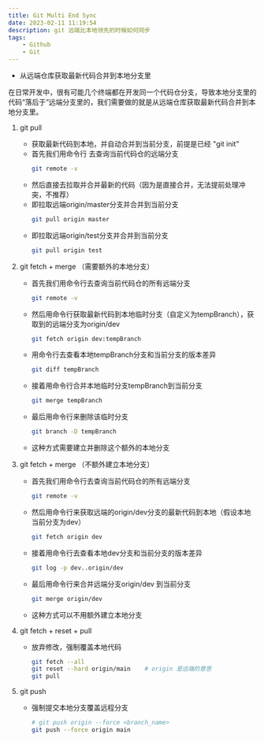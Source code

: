 ```yaml
---
title: Git Multi End Sync
date: 2023-02-11 11:19:54
description: git 远端比本地领先的时候如何同步
tags:
    - Github
    - Git
---
```


- 从远端仓库获取最新代码合并到本地分支里

在日常开发中，很有可能几个终端都在开发同一个代码仓分支，导致本地分支里的代码“落后于”远端分支里的，我们需要做的就是从远端仓库获取最新代码合并到本地分支里。

1. git pull

    - 获取最新代码到本地，并自动合并到当前分支，前提是已经 "git init"  
    - 首先我们用命令行  去查询当前代码仓的远端分支  
        ```bash
        git remote -v
        ``` 
    - 然后直接去拉取并合并最新的代码（因为是直接合并，无法提前处理冲突，不推荐） 
    - 即拉取远端origin/master分支并合并到当前分支
        ```bash
        git pull origin master
        ```
    - 即拉取远端origin/test分支并合并到当前分支
        ```bash
        git pull origin test
        ```

2. git fetch + merge （需要额外的本地分支）

    - 首先我们用命令行去查询当前代码仓的所有远端分支
        ```bash
        git remote -v
        ```
    - 然后用命令行获取最新代码到本地临时分支（自定义为tempBranch），获取到的远端分支为origin/dev
    
	    ```bash
	    git fetch origin dev:tempBranch
	    ```
    - 用命令行去查看本地tempBranch分支和当前分支的版本差异
        ```bash
        git diff tempBranch
        ```
    - 接着用命令行合并本地临时分支tempBranch到当前分支
        ```bash
        git merge tempBranch
        ``` 
    - 最后用命令行来删除该临时分支
        ```bash
        git branch -D tempBranch
        ```
    - 这种方式需要建立并删除这个额外的本地分支

3. git fetch + merge （不额外建立本地分支）

    - 首先我们用命令行去查询当前代码仓的所有远端分支
        ```bash
        git remote -v
        ```
    - 然后用命令行来获取远端的origin/dev分支的最新代码到本地（假设本地当前分支为dev）  
        ```bash
        git fetch origin dev
        ```
    - 接着用命令行去查看本地dev分支和当前分支的版本差异
        ```bash
        git log -p dev..origin/dev
        ```
    - 最后用命令行来合并远端分支origin/dev 到当前分支
        ```bash
        git merge origin/dev
        ```
    - 这种方式可以不用额外建立本地分支


4. git fetch + reset + pull

    - 放弃修改，强制覆盖本地代码
    
        ```bash
        git fetch --all
        git reset --hard origin/main    # origin 是远端的意思
        git pull
        ```
        
        
5. git push

    - 强制提交本地分支覆盖远程分支
    
        ```bash
        # git push origin --force <branch_name>
        git push --force origin main
        ```


